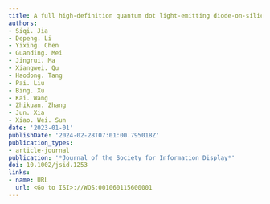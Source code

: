 ```yaml
---
title: A full high-definition quantum dot light-emitting diode-on-silicon microdisplay
authors:
- Siqi. Jia
- Depeng. Li
- Yixing. Chen
- Guanding. Mei
- Jingrui. Ma
- Xiangwei. Qu
- Haodong. Tang
- Pai. Liu
- Bing. Xu
- Kai. Wang
- Zhikuan. Zhang
- Jun. Xia
- Xiao. Wei. Sun
date: '2023-01-01'
publishDate: '2024-02-28T07:01:00.795018Z'
publication_types:
- article-journal
publication: '*Journal of the Society for Information Display*'
doi: 10.1002/jsid.1253
links:
- name: URL
  url: <Go to ISI>://WOS:001060115600001
---
```

